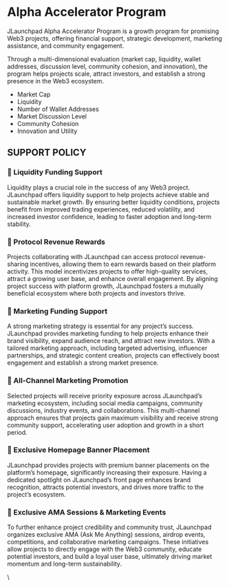 # Alpha Accelerator Program

JLaunchpad Alpha Accelerator Program is a growth program for promising Web3 projects, offering financial support, strategic development, marketing assistance, and community engagement.

Through a multi-dimensional evaluation (market cap, liquidity, wallet addresses, discussion level, community cohesion, and innovation), the program helps projects scale, attract investors, and establish a strong presence in the Web3 ecosystem.&#x20;

* Market Cap&#x20;
* Liquidity&#x20;
* Number of Wallet Addresses
* Market Discussion Level
* Community Cohesion
* Innovation and Utility

## SUPPORT POLICY

### 🔹 Liquidity Funding Support

Liquidity plays a crucial role in the success of any Web3 project. JLaunchpad offers liquidity support to help projects achieve stable and sustainable market growth. By ensuring better liquidity conditions, projects benefit from improved trading experiences, reduced volatility, and increased investor confidence, leading to faster adoption and long-term stability.

### 🔹 Protocol Revenue Rewards

Projects collaborating with JLaunchpad can access protocol revenue-sharing incentives, allowing them to earn rewards based on their platform activity. This model incentivizes projects to offer high-quality services, attract a growing user base, and enhance overall engagement. By aligning project success with platform growth, JLaunchpad fosters a mutually beneficial ecosystem where both projects and investors thrive.

### 🔹 Marketing Funding Support

A strong marketing strategy is essential for any project’s success. JLaunchpad provides marketing funding to help projects enhance their brand visibility, expand audience reach, and attract new investors. With a tailored marketing approach, including targeted advertising, influencer partnerships, and strategic content creation, projects can effectively boost engagement and establish a strong market presence.

### 🔹 All-Channel Marketing Promotion

Selected projects will receive priority exposure across JLaunchpad’s marketing ecosystem, including social media campaigns, community discussions, industry events, and collaborations. This multi-channel approach ensures that projects gain maximum visibility and receive strong community support, accelerating user adoption and growth in a short period.

### 🔹 Exclusive Homepage Banner Placement

JLaunchpad provides projects with premium banner placements on the platform’s homepage, significantly increasing their exposure. Having a dedicated spotlight on JLaunchpad’s front page enhances brand recognition, attracts potential investors, and drives more traffic to the project’s ecosystem.

### 🔹 Exclusive AMA Sessions & Marketing Events

To further enhance project credibility and community trust, JLaunchpad organizes exclusive AMA (Ask Me Anything) sessions, airdrop events, competitions, and collaborative marketing campaigns. These initiatives allow projects to directly engage with the Web3 community, educate potential investors, and build a loyal user base, ultimately driving market momentum and long-term sustainability.

\
